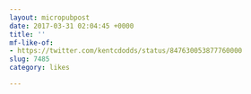 ```yaml
---
layout: micropubpost
date: 2017-03-31 02:04:45 +0000
title: ''
mf-like-of:
- https://twitter.com/kentcdodds/status/847630053877760000
slug: 7485
category: likes

---
```

